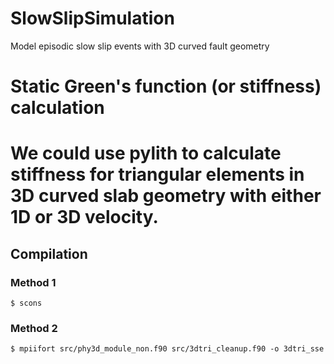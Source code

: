 # SlowSlipSimulation
Model episodic slow slip events with 3D curved fault geometry


# Static Green's function (or stiffness) calculation

We could use pylith to calculate stiffness for triangular elements in 3D curved slab geometry with either 1D or 3D velocity. 
=======
## Compilation

### Method 1
``
$ scons
``

### Method 2

``
$ mpiifort src/phy3d_module_non.f90 src/3dtri_cleanup.f90 -o 3dtri_sse
``

